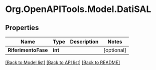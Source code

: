 # Org.OpenAPITools.Model.DatiSAL

## Properties

Name | Type | Description | Notes
------------ | ------------- | ------------- | -------------
**RiferimentoFase** | **int** |  | [optional] 

[[Back to Model list]](../README.md#documentation-for-models) [[Back to API list]](../README.md#documentation-for-api-endpoints) [[Back to README]](../README.md)

